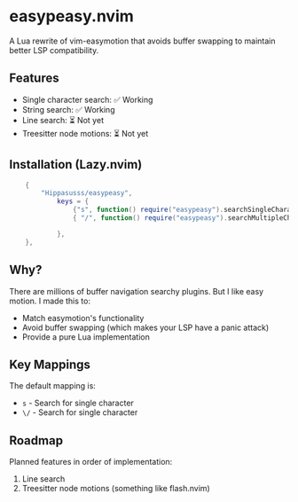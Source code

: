 # easypeasy.nvim

A Lua rewrite of vim-easymotion that avoids buffer swapping to maintain better LSP compatibility.

## Features

- Single character search: ✅ Working
- String search: ✅ Working
- Line search: ⏳ Not yet 
- Treesitter node motions: ⏳ Not yet 

## Installation (Lazy.nvim)

```lua
    {
        "Hippasusss/easypeasy",
            keys = {
                {"s", function() require("easypeasy").searchSingleCharacter() end},
                { "/", function() require("easypeasy").searchMultipleCharacters() end}

            },
    },
```

## Why?

There are millions of buffer navigation searchy plugins. But I like easy motion. I made this to:
- Match easymotion's functionality
- Avoid buffer swapping (which makes your LSP have a panic attack)
- Provide a pure Lua implementation

## Key Mappings

The default mapping is:
- `s` - Search for single character
- `\/` - Search for single character

## Roadmap

Planned features in order of implementation:
1. Line search
2. Treesitter node motions (something like flash.nvim)
